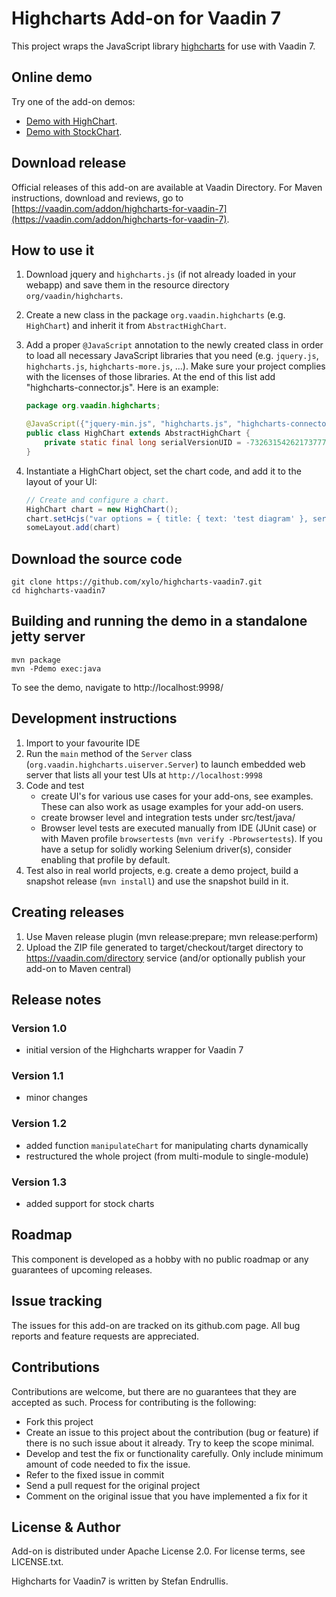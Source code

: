 # Highcharts Add-on for Vaadin 7

This project wraps the JavaScript library [highcharts](http://www.highcharts.com/) for use with Vaadin 7.

## Online demo

Try one of the add-on demos:
* [Demo with HighChart](https://endrullis.de/highcharts-vaadin7/).
* [Demo with StockChart](https://endrullis.de/highcharts-vaadin7/stockchart).

## Download release

Official releases of this add-on are available at Vaadin Directory.
For Maven instructions, download and reviews, go to [https://vaadin.com/addon/highcharts-for-vaadin-7](https://vaadin.com/addon/highcharts-for-vaadin-7).

## How to use it

1. Download jquery and `highcharts.js` (if not already loaded in your webapp) and save them in the resource directory `org/vaadin/highcharts`.

2. Create a new class in the package `org.vaadin.highcharts` (e.g. `HighChart`) and inherit it from `AbstractHighChart`.

3. Add a proper `@JavaScript` annotation to the newly created class in order to load all necessary JavaScript libraries that
   you need (e.g. `jquery.js`, `highcharts.js`, `highcharts-more.js`, ...). Make sure your project complies with the licenses of those libraries.
   At the end of this list add "highcharts-connector.js".  Here is an example:

	```java
	package org.vaadin.highcharts;
	
	@JavaScript({"jquery-min.js", "highcharts.js", "highcharts-connector.js"})
	public class HighChart extends AbstractHighChart {
	    private static final long serialVersionUID = -7326315426217377753L;
	}
	```

4. Instantiate a HighChart object, set the chart code, and add it to the layout of your UI:

	```java
	// Create and configure a chart.
	HighChart chart = new HighChart();
	chart.setHcjs("var options = { title: { text: 'test diagram' }, series: [{ name: 's1', data: [1, 3, 2]}] };")
	someLayout.add(chart)
	```

## Download the source code

	git clone https://github.com/xylo/highcharts-vaadin7.git
	cd highcharts-vaadin7

## Building and running the demo in a standalone jetty server

	mvn package
	mvn -Pdemo exec:java

To see the demo, navigate to http://localhost:9998/

## Development instructions 

1. Import to your favourite IDE
2. Run the `main` method of the `Server` class (`org.vaadin.highcharts.uiserver.Server`) to launch embedded web server that lists all your test UIs at `http://localhost:9998`
3. Code and test
   * create UI's for various use cases for your add-ons, see examples. These can also work as usage examples for your add-on users.
   * create browser level and integration tests under src/test/java/
   * Browser level tests are executed manually from IDE (JUnit case) or with Maven profile `browsertests` (`mvn verify -Pbrowsertests`). If you have a setup for solidly working Selenium driver(s), consider enabling that profile by default.
4. Test also in real world projects, e.g. create a demo project, build a snapshot release (`mvn install`) and use the snapshot build in it.

## Creating releases

1. Use Maven release plugin (mvn release:prepare; mvn release:perform)
2. Upload the ZIP file generated to target/checkout/target directory to https://vaadin.com/directory service (and/or optionally publish your add-on to Maven central)

 
## Release notes

### Version 1.0
- initial version of the Highcharts wrapper for Vaadin 7

### Version 1.1
- minor changes

### Version 1.2
- added function `manipulateChart` for manipulating charts dynamically
- restructured the whole project (from multi-module to single-module)

### Version 1.3
- added support for stock charts

## Roadmap

This component is developed as a hobby with no public roadmap or any guarantees of upcoming releases.

## Issue tracking

The issues for this add-on are tracked on its github.com page. All bug reports and feature requests are appreciated. 

## Contributions

Contributions are welcome, but there are no guarantees that they are accepted as such. Process for contributing is the following:
- Fork this project
- Create an issue to this project about the contribution (bug or feature) if there is no such issue about it already. Try to keep the scope minimal.
- Develop and test the fix or functionality carefully. Only include minimum amount of code needed to fix the issue.
- Refer to the fixed issue in commit
- Send a pull request for the original project
- Comment on the original issue that you have implemented a fix for it

## License & Author

Add-on is distributed under Apache License 2.0. For license terms, see LICENSE.txt.

Highcharts for Vaadin7 is written by Stefan Endrullis.

<!--
# Developer Guide

## Getting started

Here is a simple example on how to try out the add-on component:

<...>

For a more comprehensive example, see highcharts-demo/src/main/java/org/vaadin/highcharts/demo/DemoUI.java

## Features

### Feature A

<...>

### Feature B

<...>

### Feature C

<...>

## API

MyComponent JavaDoc is available online at <...>
-->
